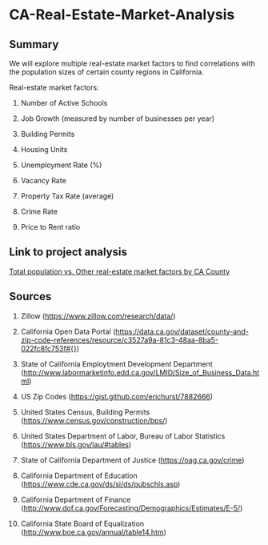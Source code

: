# CA-Real-Estate-Market-Analysis 

## Summary

We will explore multiple real-estate market factors to find correlations with the population sizes of certain county regions in California.

Real-estate market factors:

1. Number of Active Schools 

2. Job Growth (measured by number of businesses per year)

3. Building Permits

4. Housing Units

5. Unemployment Rate (%)

6. Vacancy Rate

7. Property Tax Rate (average)

8. Crime Rate

9. Price to Rent ratio 

## Link to project analysis 

[Total population vs. Other real-estate market factors by CA County](https://github.com/GlennSG/CA-Real-Estate-Market-Analysis/blob/master/CA-Files/California%20Market%20Price-to-Rent%20Analysis%20(updated%20version).ipynb)

## Sources

1. Zillow (https://www.zillow.com/research/data/) 

2. California Open Data Portal (https://data.ca.gov/dataset/county-and-zip-code-references/resource/c3527a9a-81c3-48aa-8ba5-022fc8fc753f#{})

3. State of California Employtment Development Department (http://www.labormarketinfo.edd.ca.gov/LMID/Size_of_Business_Data.html)

4. US Zip Codes (https://gist.github.com/erichurst/7882666)

5. United States Census, Building Permits (https://www.census.gov/construction/bps/)

6. United States Department of Labor, Bureau of Labor Statistics (https://www.bls.gov/lau/#tables)

7. State of California Department of Justice (https://oag.ca.gov/crime)

8. California Department of Education (https://www.cde.ca.gov/ds/si/ds/pubschls.asp)

9. California Department of Finance (http://www.dof.ca.gov/Forecasting/Demographics/Estimates/E-5/)

10. California State Board of Equalization (http://www.boe.ca.gov/annual/table14.htm)
